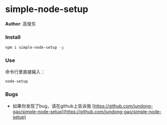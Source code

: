 # simple-node-setup

**Author**: 高俊东


### Install
```bash 
npm i simple-node-setup -g
```

### Use
命令行里直接输入：
```bash 
node-setup
```


### Bugs
- 如果你发现了bug，请在github上告诉我 [https://github.com/jundong-gao/simple-node-setup](https://github.com/jundong-gao/simple-node-setup)